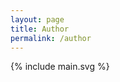 ```yaml
---
layout: page
title: Author
permalink: /author
---
```

<div style="position: relative; height: 200px;">
{% include main.svg %}
</div>
